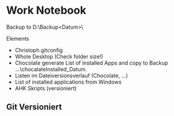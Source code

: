 Work Notebook
=============

Backup to D:\Backup\<Datum>\


Elements
- Christoph\.gitconfig
- Whole Desktop (Check folder size!)
- Chocolate generate List of installed Apps and copy to Backup ...\chocalateInstalled_Datum.
- Listen im Dateiversionsverlauf (Chocolate, ...)
- List of installed applications from Windows
- AHK Skripts (versioniert)

**Git Versioniert**
-